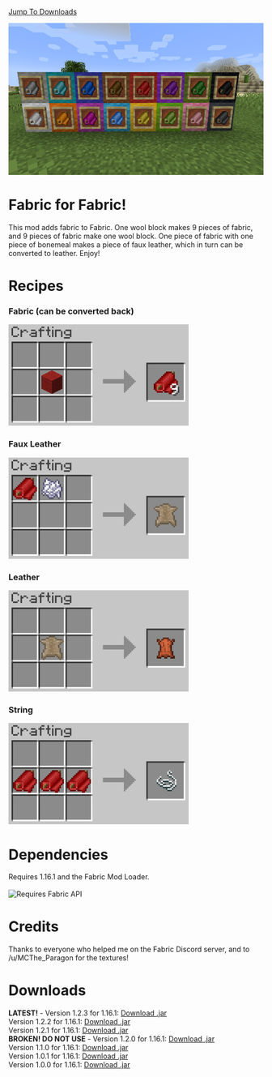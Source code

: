 [Jump To Downloads](#downloads)

<img src="2020-07-31_11.28.22.png" height="300">

# Fabric for Fabric!

This mod adds fabric to Fabric. One wool block makes 9 pieces of fabric, and 9 pieces of fabric make one wool block.
One piece of fabric with one piece of bonemeal makes a piece of faux leather, which in turn can be converted to leather. Enjoy!

# Recipes 
### Fabric (can be converted back)
<img src="2020-07-31_11.28.58-CROPPED.png" height="200">

### Faux Leather
<img src="2020-07-31_11.29.22-CROPPED.png" height="200">

### Leather
<img src="2020-07-31_11.29.26-CROPPED.png" height="200">

### String
<img src="2020-07-31_11.29.30-CROPPED.png" height="200">

# Dependencies
Requires 1.16.1 and the Fabric Mod Loader. <br> <br> <img src="https://i.imgur.com/bTus4wH.png" alt="Requires Fabric API" height="50">

# Credits
Thanks to everyone who helped me on the Fabric Discord server, and to /u/MCThe_Paragon for the textures!

# Downloads
**LATEST!** - Version 1.2.3 for 1.16.1: [Download .jar](https://github.com/redcreeper14385/fabric-for-fabric/releases/download/1.2.3/mounderfod-fabric-for-fabric-1.2.3.jar) <br>
Version 1.2.2 for 1.16.1: [Download .jar](https://github.com/redcreeper14385/fabric-for-fabric/releases/download/1.2.2/mounderfod-fabric-for-fabric-1.2.2.jar) <br>
Version 1.2.1 for 1.16.1: [Download .jar](https://github.com/redcreeper14385/fabric-for-fabric/releases/download/1.2.1/mounderfod-fabric-for-fabric-1.2.1.jar) <br>
**BROKEN! DO NOT USE** - Version 1.2.0 for 1.16.1: [Download .jar](https://github.com/redcreeper14385/fabric-for-fabric/releases/download/1.2.0/mounderfod-fabric-for-fabric-1.2.0.jar) <br>
Version 1.1.0 for 1.16.1: [Download .jar](https://github.com/redcreeper14385/fabric-for-fabric/releases/download/1.1.0/mounderfod-fabric-for-fabric-1.1.0.jar) <br>
Version 1.0.1 for 1.16.1: [Download .jar](https://github.com/redcreeper14385/fabric-for-fabric/releases/download/1.0.1/mounderfod-fabric-for-fabric-1.0.1.jar) <br>
Version 1.0.0 for 1.16.1: [Download .jar](https://github.com/redcreeper14385/fabric-for-fabric/releases/download/1.0.0/mounderfod-fabric-for-fabric-1.0.0.jar)


